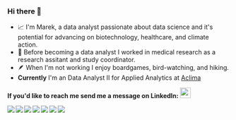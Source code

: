 ### Hi there 👋
<!--
**marek-kwasnica/marek-kwasnica** is a ✨ _special_ ✨ repository because its `README.md` (this file) appears on your GitHub profile.
-->


* 📈 I'm Marek, a data analyst passionate about data science and it's potential for advancing on biotechnology, healthcare, and climate action.
* 🦿 Before becoming a data analyst I worked in medical research as a research assitant and study coordinator.
* 🪶 When I'm not working I enjoy boardgames, bird-watching, and hiking. 
* **Currently** I'm an Data Analyst II for Applied Analytics at [Aclima](https://www.aclima.io/)

**If you'd like to reach me send me a message on LinkedIn:**
<a href="https://www.linkedin.com/in/marek-a-kwasnica/" target="_blank"><img style="height:24px; margin-bottom: 0px;" src="https://upload.wikimedia.org/wikipedia/commons/thumb/8/81/LinkedIn_icon.svg/768px-LinkedIn_icon.svg.png"/></a>

 
<img align="left" img src="https://img.icons8.com/?size=50&id=13441&format=png&color=000000"/>
<img align="left" img src="https://img.icons8.com/?size=50&id=CLvQeiwFpit4&format=png&color=000000"/>
<img align="left" img src="https://img.icons8.com/ios-glyphs/48/000000/github.png"/>
<img align="left" img src="https://img.icons8.com/?size=50&id=rgPSE6nAB766&format=png&color=000000"/>
<img align="left" img src="https://img.icons8.com/color/48/000000/postgreesql.png"/>
<img align="left" img src="https://img.icons8.com/?size=50&id=20774&format=png&color=000000"/>
<img align="left" img src="https://img.icons8.com/?size=50&id=9Kvi1p1F0tUo&format=png&color=000000">
